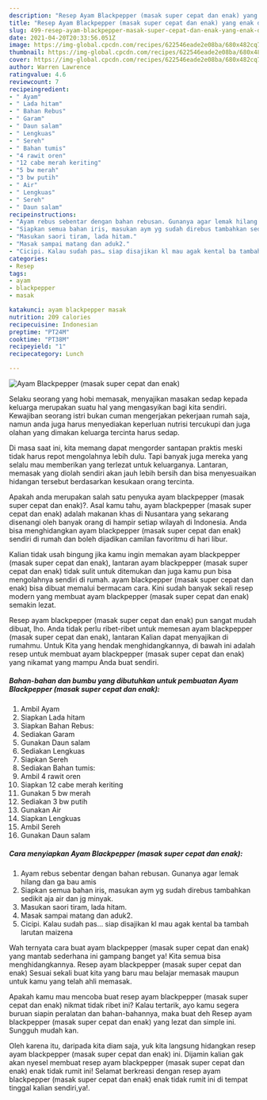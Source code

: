 ```yaml
---
description: "Resep Ayam Blackpepper (masak super cepat dan enak) yang enak dan Mudah Dibuat"
title: "Resep Ayam Blackpepper (masak super cepat dan enak) yang enak dan Mudah Dibuat"
slug: 499-resep-ayam-blackpepper-masak-super-cepat-dan-enak-yang-enak-dan-mudah-dibuat
date: 2021-04-20T20:33:56.051Z
image: https://img-global.cpcdn.com/recipes/622546eade2e08ba/680x482cq70/ayam-blackpepper-masak-super-cepat-dan-enak-foto-resep-utama.jpg
thumbnail: https://img-global.cpcdn.com/recipes/622546eade2e08ba/680x482cq70/ayam-blackpepper-masak-super-cepat-dan-enak-foto-resep-utama.jpg
cover: https://img-global.cpcdn.com/recipes/622546eade2e08ba/680x482cq70/ayam-blackpepper-masak-super-cepat-dan-enak-foto-resep-utama.jpg
author: Warren Lawrence
ratingvalue: 4.6
reviewcount: 7
recipeingredient:
- " Ayam"
- " Lada hitam"
- " Bahan Rebus"
- " Garam"
- " Daun salam"
- " Lengkuas"
- " Sereh"
- " Bahan tumis"
- "4 rawit oren"
- "12 cabe merah keriting"
- "5 bw merah"
- "3 bw putih"
- " Air"
- " Lengkuas"
- " Sereh"
- " Daun salam"
recipeinstructions:
- "Ayam rebus sebentar dengan bahan rebusan. Gunanya agar lemak hilang dan ga bau amis"
- "Siapkan semua bahan iris, masukan aym yg sudah direbus tambahkan sedikit aja air dan jg minyak."
- "Masukan saori tiram, lada hitam."
- "Masak sampai matang dan aduk2."
- "Cicipi. Kalau sudah pas… siap disajikan kl mau agak kental ba tambah larutan maizena"
categories:
- Resep
tags:
- ayam
- blackpepper
- masak

katakunci: ayam blackpepper masak 
nutrition: 209 calories
recipecuisine: Indonesian
preptime: "PT24M"
cooktime: "PT38M"
recipeyield: "1"
recipecategory: Lunch

---
```



![Ayam Blackpepper (masak super cepat dan enak)](https://img-global.cpcdn.com/recipes/622546eade2e08ba/680x482cq70/ayam-blackpepper-masak-super-cepat-dan-enak-foto-resep-utama.jpg)

Selaku seorang yang hobi memasak, menyajikan masakan sedap kepada keluarga merupakan suatu hal yang mengasyikan bagi kita sendiri. Kewajiban seorang istri bukan cuman mengerjakan pekerjaan rumah saja, namun anda juga harus menyediakan keperluan nutrisi tercukupi dan juga olahan yang dimakan keluarga tercinta harus sedap.

Di masa  saat ini, kita memang dapat mengorder santapan praktis meski tidak harus repot mengolahnya lebih dulu. Tapi banyak juga mereka yang selalu mau memberikan yang terlezat untuk keluarganya. Lantaran, memasak yang diolah sendiri akan jauh lebih bersih dan bisa menyesuaikan hidangan tersebut berdasarkan kesukaan orang tercinta. 



Apakah anda merupakan salah satu penyuka ayam blackpepper (masak super cepat dan enak)?. Asal kamu tahu, ayam blackpepper (masak super cepat dan enak) adalah makanan khas di Nusantara yang sekarang disenangi oleh banyak orang di hampir setiap wilayah di Indonesia. Anda bisa menghidangkan ayam blackpepper (masak super cepat dan enak) sendiri di rumah dan boleh dijadikan camilan favoritmu di hari libur.

Kalian tidak usah bingung jika kamu ingin memakan ayam blackpepper (masak super cepat dan enak), lantaran ayam blackpepper (masak super cepat dan enak) tidak sulit untuk ditemukan dan juga kamu pun bisa mengolahnya sendiri di rumah. ayam blackpepper (masak super cepat dan enak) bisa dibuat memalui bermacam cara. Kini sudah banyak sekali resep modern yang membuat ayam blackpepper (masak super cepat dan enak) semakin lezat.

Resep ayam blackpepper (masak super cepat dan enak) pun sangat mudah dibuat, lho. Anda tidak perlu ribet-ribet untuk memesan ayam blackpepper (masak super cepat dan enak), lantaran Kalian dapat menyajikan di rumahmu. Untuk Kita yang hendak menghidangkannya, di bawah ini adalah resep untuk membuat ayam blackpepper (masak super cepat dan enak) yang nikamat yang mampu Anda buat sendiri.

<!--inarticleads1-->

##### Bahan-bahan dan bumbu yang dibutuhkan untuk pembuatan Ayam Blackpepper (masak super cepat dan enak):

1. Ambil  Ayam
1. Siapkan  Lada hitam
1. Siapkan  Bahan Rebus:
1. Sediakan  Garam
1. Gunakan  Daun salam
1. Sediakan  Lengkuas
1. Siapkan  Sereh
1. Sediakan  Bahan tumis:
1. Ambil 4 rawit oren
1. Siapkan 12 cabe merah keriting
1. Gunakan 5 bw merah
1. Sediakan 3 bw putih
1. Gunakan  Air
1. Siapkan  Lengkuas
1. Ambil  Sereh
1. Gunakan  Daun salam




<!--inarticleads2-->

##### Cara menyiapkan Ayam Blackpepper (masak super cepat dan enak):

1. Ayam rebus sebentar dengan bahan rebusan. Gunanya agar lemak hilang dan ga bau amis
1. Siapkan semua bahan iris, masukan aym yg sudah direbus tambahkan sedikit aja air dan jg minyak.
1. Masukan saori tiram, lada hitam.
1. Masak sampai matang dan aduk2.
1. Cicipi. Kalau sudah pas… siap disajikan kl mau agak kental ba tambah larutan maizena




Wah ternyata cara buat ayam blackpepper (masak super cepat dan enak) yang mantab sederhana ini gampang banget ya! Kita semua bisa menghidangkannya. Resep ayam blackpepper (masak super cepat dan enak) Sesuai sekali buat kita yang baru mau belajar memasak maupun untuk kamu yang telah ahli memasak.

Apakah kamu mau mencoba buat resep ayam blackpepper (masak super cepat dan enak) nikmat tidak ribet ini? Kalau tertarik, ayo kamu segera buruan siapin peralatan dan bahan-bahannya, maka buat deh Resep ayam blackpepper (masak super cepat dan enak) yang lezat dan simple ini. Sungguh mudah kan. 

Oleh karena itu, daripada kita diam saja, yuk kita langsung hidangkan resep ayam blackpepper (masak super cepat dan enak) ini. Dijamin kalian gak akan nyesel membuat resep ayam blackpepper (masak super cepat dan enak) enak tidak rumit ini! Selamat berkreasi dengan resep ayam blackpepper (masak super cepat dan enak) enak tidak rumit ini di tempat tinggal kalian sendiri,ya!.

